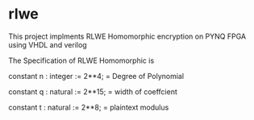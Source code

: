 # rlwe
This project implments RLWE Homomorphic encryption on PYNQ FPGA using VHDL and verilog

The Specification of RLWE Homomorphic is 

   constant n  : integer := 2**4; = Degree of Polynomial
   
   constant q  : natural := 2**15; = width of coeffcient 
   
   constant t  : natural := 2**8; = plaintext modulus

